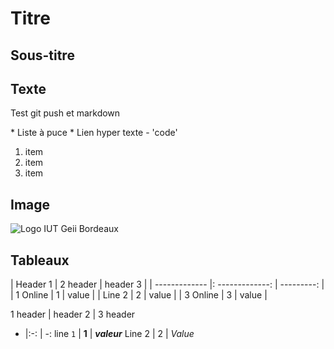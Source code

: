 # Titre

## Sous-titre

## Texte
<p style=text-align:justify;>
Test git push et markdown 
</p>
* Liste à puce <!-- * ou - ou +-->
* Lien hyper texte <https://github.com/M0n01/ptut-neuronal-interface/blob/master/ptut.md>
- 'code' <!-- Pour afficher du code dans une ligne, il faut l’entourer par des guillemets simples : (`) -->

<!-- Liste ordonné -->
<ol>
    <li>item</li>
    <li>item</li>
    <li>item</li>
</ol>

## Image
![Logo IUT Geii Bordeaux](https://www.iut.u-bordeaux.fr/geii/images/logoGEII.png "Logo IUT Geii Bordeaux")
<!-- Cette URL peut être un lien vers le web ou un chemin local -->

## Tableaux
| Header 1      |     2 header    |   header 3 |
| ------------- |: -------------: | ---------: |
| 1 Online      |        1        |      value |
| Line 2        |        2        |      value |
| 3 Online      |        3        |      value |

<!-- Ou bien sous cette forme -->

1 header | header 2 | 3 header
- |:-: | -:
line `1` | **1** | **_valeur_**
Line 2 | 2 | *Value*